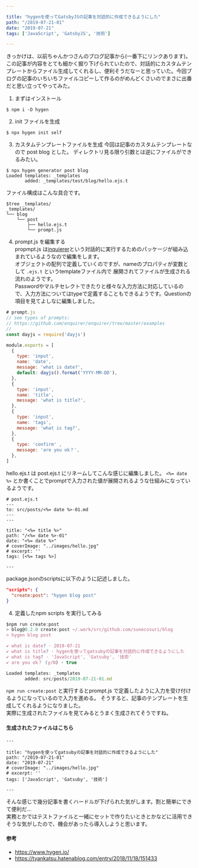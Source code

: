 ```yaml
---

title: "hygenを使ってGatsbyJSの記事を対話的に作成できるようにした"
path: "/2019-07-21-01"
date: "2019-07-21"
tags: ['JavaScript', 'GatsbyJS', '技術']

---
```


きっかけは、以前ちゃんかつさんのブログ記事から(一番下にリンクあります)。この記事が内容をとても細かく掘り下げられていたので、対話的にカスタムテンプレートからファイル生成してくれるし、便利そうだなーと思っていた。今回ブログの記事のいちいちファイルコピーして作るのがめんどくさいのでまさに出番だと思い立ってやってみた。

1. まずはインストール

```shell
$ npm i -D hygen
```

2. init ファイルを生成

```shell
$ npx hygen init self
```

3. カスタムテンプレートファイルを生成
今回は記事のカスタムテンプレートなので post blog とした。
ディレクトリ見る限り引数とは逆にファイルができるみたい。

```shell
$ npx hygen generator post blog
Loaded templates: _templates
       added: _templates/test/blog/hello.ejs.t
```

ファイル構成はこんな具合です。
```shell
$tree _templates/
_templates/
└── blog
    └── post
        ├── hello.ejs.t
        └── prompt.js

```

4. prompt.js を編集する  
propmpt.js は[inquierer](https://www.npmjs.com/package/inquirer)という対話的に実行するためのパッケージが組み込まれているようなので編集をします。  
オブジェクトの配列で定義していくのですが、nameのプロパティが変数として `.ejs.t` というtemplateファイル内で
展開されてファイルが生成される流れのようです。   
Passwordやマルチセレクトできたりと様々な入力方法に対応しているので、入力方法についてはtypeで定義することもできるようです。Questionの項目を見てよしなに編集しました。  

```js
# prompt.js
// see types of prompts:
// https://github.com/enquirer/enquirer/tree/master/examples
//
const dayjs = require('dayjs')

module.exports = [
  {
    type: 'input',
    name: 'date',
    message: 'what is date?',
    default: dayjs().format('YYYY-MM-DD'),
  },
  {
    type: 'input',
    name: 'title',
    message: 'what is title?',
  },
  {
    type: 'input',
    name: 'tags',
    message: 'what is tag?',
  },
  { 
    type: 'confirm' ,
    message: 'are you ok？',
  },
]

```

hello.ejs.t は post.ejs.t にリネームしてこんな感じに編集しました。
`<%= date %>` とか書くことでpromptで入力された値が展開されるような仕組みになっているようです。

```
# post.ejs.t
---
to: src/posts/<%= date %>-01.md
---
---

title: "<%= title %>"
path: "/<%= date %>-01"
date: "<%= date %>"
# coverImage: "../images/hello.jpg"
# excerpt: ''
tags: [<%= tags %>]

---
```

package.jsonのscriptsに以下のように記述しました。
```json
"scripts": {
  "create:post": "hygen blog post"
}
```

4. 定義したnpm scripts を実行してみる

```js
$npm run create:post
> blog@0.2.0 create:post ~/.work/src/github.com/sunecosuri/blog
> hygen blog post

✔ what is date? · 2019-07-21
✔ what is title? · hygenを使ってgatsubyの記事を対話的に作成できるようにした
✔ what is tag? · 'JavaScript', 'Gatsuby', '技術'
✔ are you ok？ (y/N) · true

Loaded templates: _templates
       added: src/posts/2019-07-21-01.md
```


`npm run create:post` と実行するとprompt.js で定義したように入力を受け付けるようになっているので入力を進める。
そうすると、記事のテンプレートを生成してくれるようになりました。  
実際に生成されたファイルを見てみるとうまく生成されてそうですね。

#### 生成されたファイルはこちら

```
---

title: "hygenを使ってgatsubyの記事を対話的に作成できるようにした"
path: "/2019-07-21-01"
date: "2019-07-21"
# coverImage: "../images/hello.jpg"
# excerpt: ''
tags: ['JavaScript', 'Gatsuby', '技術']

---
```

そんな感じで幾分記事を書くハードルが下げられた気がします。割と簡単にできて便利だ…  
実務とかではテストファイルと一緒にセットで作りたいときとかなどに活用できそうな気がしたので、機会があったら導入しようと思います。

#### 参考

- https://www.hygen.io/
- https://tyankatsu.hatenablog.com/entry/2018/11/18/151433
